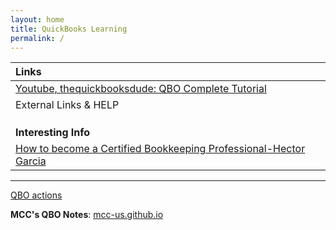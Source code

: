 ```yaml
---
layout: home
title: QuickBooks Learning
permalink: /
---
```




|Links|
|:-|
|[Youtube, thequickbooksdude: QBO Complete Tutorial](https://www.youtube.com/watch?v=aoWghI3kvpc)|
|External Links & HELP|
|[](https://quickbooks.intuit.com/learn-support/en-us/help-custom/L8onrlA6N)|
|[](https://www.youtube.com/watch?v=r7eshNt0nZY)|
|[](https://www.firmofthefuture.com/quickbooks-proadvisor/in-the-know/)|
|**Interesting Info**|
|[How to become a Certified Bookkeeping Professional-Hector Garcia](https://www.youtube.com/watch?v=i3whHTG0NkA)|

---

[QBO actions](https://github.com/mcc-us/qbo/actions)  

**MCC's QBO Notes**: [mcc-us.github.io](https://mcc-us.github.io)

